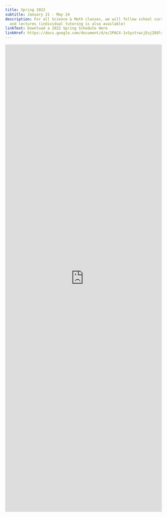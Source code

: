 ```yaml
---
title: Spring 2022
subtitle: January 21 - May 24
description: For all Science & Math classes, we will follow school curriculum
  and lectures (individual tutoring is also available)
linkText: Download a 2022 Spring Schedule Here
linkHref: https://docs.google.com/document/d/e/2PACX-1vSyztrwcjEujZ69lszQBlB3IlaE5oa1UJuVOpPLW3LayRbBD7gJEktIySmEaTCFx_VIg7RsLjnbHUF5/pub
---
```

<iframe width='100%' height='1500' style='border:none;' src="https://docs.google.com/document/d/e/2PACX-1vSyztrwcjEujZ69lszQBlB3IlaE5oa1UJuVOpPLW3LayRbBD7gJEktIySmEaTCFx_VIg7RsLjnbHUF5/pub?embedded=true"></iframe>